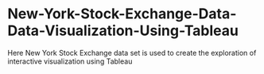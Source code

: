 # New-York-Stock-Exchange-Data-Data-Visualization-Using-Tableau
Here New York Stock Exchange data set is used to create the exploration of interactive visualization using Tableau

